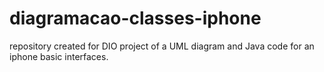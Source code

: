 # diagramacao-classes-iphone
repository created for DIO project of a UML diagram and Java code for an iphone basic interfaces.
